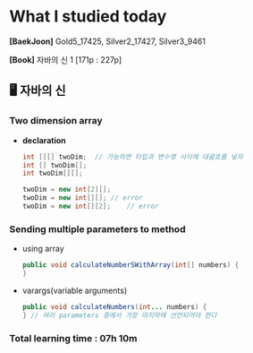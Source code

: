 <h1>What I studied today</h1>

<strong>[BaekJoon]</strong> Gold5_17425, Silver2_17427, Silver3_9461

<strong>[Book]</strong> 자바의 신 1 [171p : 227p]

## 🖥 자바의 신

<h3>Two dimension array</h3>

* <strong>declaration</strong>

  ```java
  int [][] twoDim;	// 가능하면 타입과 변수명 사이에 대괄호를 넣자
  int [] twoDim[];
  int twoDim[][];
  
  twoDim = new int[2][];
  twoDim = new int[][];	// error
  twoDim = new int[][2];	// error
  ```


<h3>Sending multiple parameters to method</h3>

* using array

  ```java
  public void calculateNumberSWithArray(int[] numbers) {
  }
  ```

* varargs(variable arguments)

  ```java
  public void calculateNumbers(int... numbers) {
  }	// 여러 parameters 중에서 가장 마지막에 선언되어야 한다
  ```

  

<h3>Total learning time : 07h 10m</h3>

